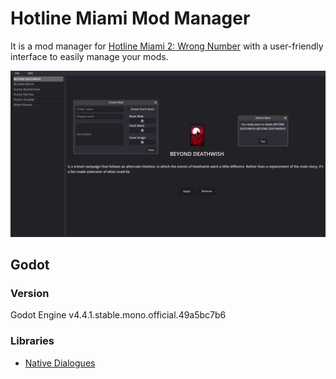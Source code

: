 # Hotline Miami Mod Manager

It is a mod manager for [Hotline Miami 2: Wrong Number](https://store.steampowered.com/app/274170/Hotline_Miami_2_Wrong_Number/) with a user-friendly interface to easily manage your mods.

![showcase](images/showcase.png)

## Godot

### Version

Godot Engine v4.4.1.stable.mono.official.49a5bc7b6

### Libraries

- [Native Dialogues](https://github.com/98teg/NativeDialogs)